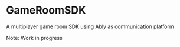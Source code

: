 # GameRoomSDK
A multiplayer game room SDK using Ably as communication platform

Note: Work in progress
